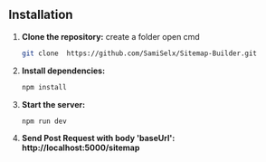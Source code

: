 ## Installation

1. **Clone the repository:**
create a folder
open cmd
   ```bash
   git clone  https://github.com/SamiSelx/Sitemap-Builder.git 
    ```

2. **Install dependencies:**
   ```bash
   npm install
   ```


3. **Start the server:**
      ```bash
   npm run dev
      ```
      
4. **Send Post Request with body 'baseUrl': http://localhost:5000/sitemap**
   

